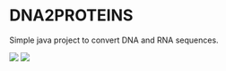 # DNA2PROTEINS
Simple java project to convert DNA and RNA sequences.

![](https://media.discordapp.net/attachments/758331243380867094/782976747938512946/59541870_225249868432994_7943649645832437760_o.png?width=1198&height=678)
![](https://media.discordapp.net/attachments/758331243380867094/782976795610972180/58845539_225250705099577_8745579435098374144_o.png?width=1198&height=678)
